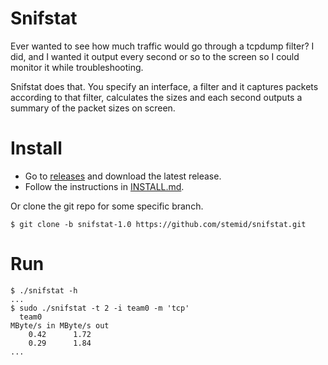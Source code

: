 # Snifstat

Ever wanted to see how much traffic would go through a tcpdump filter? I did, and I wanted it output every second or so to the screen so I could monitor it while troubleshooting. 

Snifstat does that. You specify an interface, a filter and it captures packets according to that filter, calculates the sizes and each second outputs a summary of the packet sizes on screen.

# Install

  - Go to [releases](/releases/latest) and download the latest release.
  - Follow the instructions in [INSTALL.md](INSTALL.md).

Or clone the git repo for some specific branch.

	$ git clone -b snifstat-1.0 https://github.com/stemid/snifstat.git

# Run

	$ ./snifstat -h
	...
	$ sudo ./snifstat -t 2 -i team0 -m 'tcp'
      team0
	MByte/s in MByte/s out
		0.42      1.72
		0.29      1.84
	...
